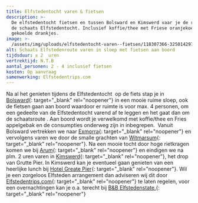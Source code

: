 ```yaml
---
title: Elfstedentocht varen & fietsen
description: >-
  De elfstedentocht fietsen en tussen Bolsward en Kimswerd vaar je de route van
  de schaats Elfstedentocht. Inclusief koffie/thee met Friese oranjekoek en
  gekoelde drankjes. 
image: >-
  /assets/img/uploads/elfstedentocht-varen--fietsen/118307366-3250142975022466-5453276791231964756-o.jpg
alt: Schaats Elfstedenroute varen in sloep met fietsen aan boord
tijdsduur: ± 2  uren
vertrektijd: N.T.B
aantal_personen: 2 - 4 inclusief fietsen
kosten: Op aanvraag
samenwerking: Elfstedentrips.com
---
```


Na al het genieten tijdens de Elfstedentocht &nbsp;op de fiets stap je in [Bolsward](https://www.bolsward.nl){: target="_blank" rel="noopener"} in een mooie ruime sloep, ook de fietsen gaan aan boord waardoor er ruimte is voor max. 4 personen, om een gedeelte van de Elfstedentocht varend af te leggen en het gaat dan om de schaatsroute . Aan boord wordt je verwelkomd met koffie/thee en Fries appelgebak en de consumpties onderweg zijn in inbegrepen. &nbsp;Vanuit Bolsward vertrekken we naar&nbsp;[Exmorra](https://nl.wikipedia.org/wiki/Exmorra){: target="_blank" rel="noopener"} en vervolgens varen we door de smalle grachten van [Witmarsum](https://nl.wikipedia.org/wiki/Witmarsum_&#40;Nederland&#41;){: target="_blank" rel="noopener"}. Na een mooie tocht door hoge rietkragen komen we bij [Arum](https://nl.wikipedia.org/wiki/Arum_&#40;plaats&#41;){: target="_blank" rel="noopener"}&nbsp;en eindigen we na plm. 2 uren varen in [Kimswerd](https://nl.wikipedia.org/wiki/Kimswerd){: target="_blank" rel="noopener"}, het drop van Grutte Pier. In Kimswerd kan je eventueel gaan genieten van een heerlijke lunch bij [Hotel Greate Pier](https://www.hotelgreatepier.nl){: target="_blank" rel="noopener"}. Wil je een zorgeloos Elfsteden arrangement dan adviseren wij dit door [Elfstedentrips.com](https://www.elfstedentrips.com){: target="_blank" rel="noopener"}&nbsp;te laten regelen, voor een overnachtingen kan je o.a. terecht bij [B&B Elfstedenstate.](https://elfstedenstate.nl){: target="_blank" rel="noopener"}
